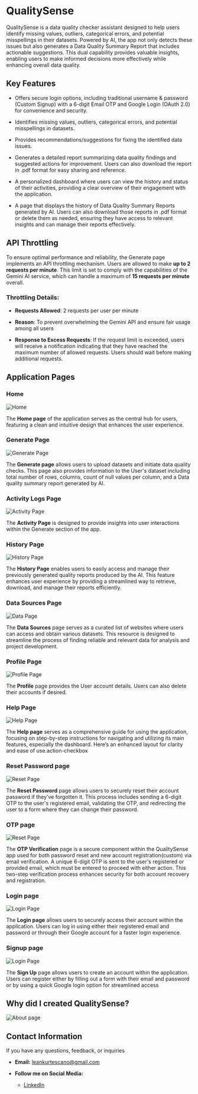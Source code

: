# QualitySense

QualitySense is a data quality checker assistant designed to help users identify missing values, outliers, categorical errors, and potential misspellings in their datasets. Powered by AI, the app not only detects these issues but also generates a Data Quality Summary Report that includes actionable suggestions. This dual capability provides valuable insights, enabling users to make informed decisions more effectively while enhancing overall data quality.

## Key Features

* Offers secure login options, including traditional username & password (Custom Signup) with a 6-digit Email OTP and Google Login (OAuth 2.0) for convenience and security.

* Identifies missing values, outliers, categorical errors, and potential misspellings in datasets.

* Provides recommendations/suggestions for fixing the identified data issues.

* Generates a detailed report summarizing data quality findings and suggested actions for improvement. Users can also download the report in .pdf format for easy sharing and reference.

* A personalized dashboard where users can view the history and status of their activities, providing a clear overview of their engagement with the application.

* A page that displays the history of Data Quality Summary Reports generated by AI. Users can also download those reports in .pdf format or delete them as needed, ensuring they have access to relevant insights and can manage their reports effectively.


## API Throttling

To ensure optimal performance and reliability, the Generate page implements an API throttling mechanism. Users are allowed to make **up to 2 requests per minute**. This limit is set to comply with the capabilities of the Gemini AI service, which can handle a maximum of **15 requests per minute** overall. 

### Throttling Details:

- **Requests Allowed**: 2 requests per user per minute

- **Reason**: To prevent overwhelming the Gemini API and ensure fair usage among all users

- **Response to Excess Requests**: If the request limit is exceeded, users will receive a notification indicating that they have reached the maximum number of allowed requests. Users should wait before making additional requests.

## Application Pages

### Home
![Home](MyImages\home.png)

The **Home page** of the application serves as the central hub for users, featuring a clean and intuitive design that enhances the user experience. 

### Generate Page
![Generate Page](MyImages\generate.png)

The **Generate page** allows users to upload datasets and initiate data quality checks. This page also provides information to the User's dataset including total number of rows, columns, count of null values per column, and a Data quality summary report generated by AI.

### Activity Logs Page

![Activity Page](MyImages\activity.png)

The **Activity Page** is designed to provide insights into user interactions within the Generate section of the app.


### History Page

![History Page](MyImages\history.png)

The **History Page** enables users to easily access and manage their previously generated quality reports produced by the AI. This feature enhances user experience by providing a streamlined way to retrieve, download, and manage their reports efficiently.


### Data Sources Page

![Data Page](MyImages\datasec.png)

The **Data Sources** page serves as a curated list of websites where users can access and obtain various datasets. This resource is designed to streamline the process of finding reliable and relevant data for analysis and project development.


### Profile Page

![Profile Page](MyImages\datasec.png)

The **Profile** page provides the User account details. Users can also delete their accounts if desired.


### Help Page

![Help Page](MyImages\help.png)

The **Help page** serves as a comprehensive guide for using the application, focusing on step-by-step instructions for navigating and utilizing its main features, especially the dashboard. Here’s an enhanced layout for clarity and ease of use.action-checkbox

### Reset Password page

![Reset Page](MyImages\reset.png)

The **Reset Password** page allows users to securely reset their account password if they’ve forgotten it. This process includes sending a 6-digit OTP to the user's registered email, validating the OTP, and redirecting the user to a form where they can change their password.

### OTP page

![Reset Page](MyImages\otp.png)

The **OTP Verification** page is a secure component within the QualitySense app used for both password reset and new account registration(custom) via email verification. A unique 6-digit OTP is sent to the user's registered or provided email, which must be entered to proceed with either action. This two-step verification process enhances security for both account recovery and registration.


### Login page

![Login Page](MyImages\login.png)

The **Login page** allows users to securely access their account within the application. Users can log in using either their registered email and password or through their Google account for a faster login experience.


### Signup page

![Login Page](MyImages\signup.png)

The **Sign Up** page allows users to create an account within the application. Users can register either by filling out a form with their email and password or by using a quick Google login option for streamlined access

## Why did I created QualitySense?

![About page](MyImages\about.png)



## Contact Information
If you have any questions, feedback, or inquiries

- **Email:** leankurtescano@gmail.com

- **Follow me on  Social Media:**  
  - [LinkedIn](https://www.linkedin.com/in/leankurtescano/)
